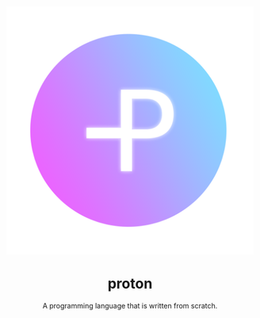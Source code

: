 <div align="center">
<img src="protonlogo.png" width=500>

# proton
A programming language that is written from scratch.
</div>
